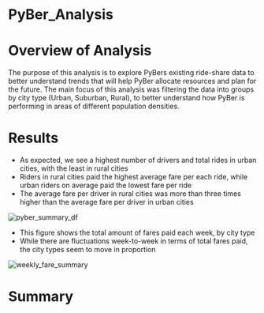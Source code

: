 # PyBer_Analysis

# Overview of Analysis
The purpose of this analysis is to explore PyBers existing ride-share data to better understand trends that will help PyBer allocate resources and plan for the future. The main focus of this analysis was filtering the data into groups by city type (Urban, Suburban, Rural), to better understand how PyBer is performing in areas of different population densities. 



# Results 

- As expected, we see a highest number of drivers and total rides in urban cities, with the least in rural cities
- Riders in rural cities paid the highest average fare per each ride, while urban riders on average paid the lowest fare per ride
- The average fare per driver in rural cities was more than three times higher than the average fare per driver in urban cities

![pyber_summary_df]("analysis/pyber_summary_df.PNG")





- This figure shows the total amount of fares paid each week, by city type
- While there are fluctuations week-to-week in terms of total fares paid, the city types seem to move in proportion

![weekly_fare_summary]("analysis/weekly_fare_summary.PNG")

# Summary 


